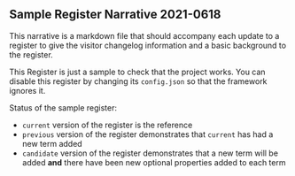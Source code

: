 ## Sample Register Narrative 2021-0618

This narrative is a markdown file that should accompany each update
to a register to give the visitor changelog information and a basic
background to the register.

This Register is just a sample to check that the project works.
You can disable this register by changing its `config.json` so
that the framework ignores it.

Status of the sample register:

* `current` version of the register is the reference
* `previous` version of the register demonstrates that `current` has had a new term added
* `candidate` version of the register demonstrates that a new term will be added **and**
  there have been new optional properties added to each term
